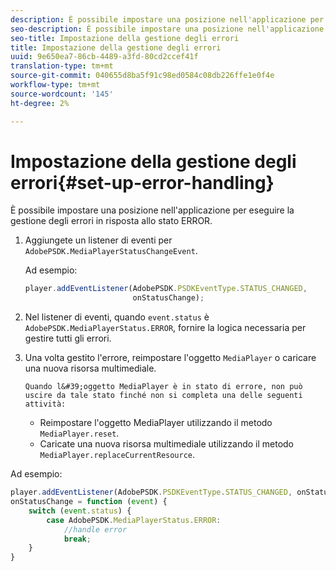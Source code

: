```yaml
---
description: È possibile impostare una posizione nell'applicazione per eseguire la gestione degli errori in risposta allo stato ERROR.
seo-description: È possibile impostare una posizione nell'applicazione per eseguire la gestione degli errori in risposta allo stato ERROR.
seo-title: Impostazione della gestione degli errori
title: Impostazione della gestione degli errori
uuid: 9e650ea7-86cb-4489-a3fd-80cd2ccef41f
translation-type: tm+mt
source-git-commit: 040655d8ba5f91c98ed0584c08db226ffe1e0f4e
workflow-type: tm+mt
source-wordcount: '145'
ht-degree: 2%

---
```



# Impostazione della gestione degli errori{#set-up-error-handling}

È possibile impostare una posizione nell&#39;applicazione per eseguire la gestione degli errori in risposta allo stato ERROR.

1. Aggiungete un listener di eventi per `AdobePSDK.MediaPlayerStatusChangeEvent`.

   Ad esempio:

   ```js
   player.addEventListener(AdobePSDK.PSDKEventType.STATUS_CHANGED, 
                           onStatusChange);
   ```

1. Nel listener di eventi, quando `event.status` è `AdobePSDK.MediaPlayerStatus.ERROR`, fornire la logica necessaria per gestire tutti gli errori.
1. Una volta gestito l&#39;errore, reimpostare l&#39;oggetto `MediaPlayer` o caricare una nuova risorsa multimediale.

       Quando l&#39;oggetto MediaPlayer è in stato di errore, non può uscire da tale stato finché non si completa una delle seguenti attività:
   
   * Reimpostare l&#39;oggetto MediaPlayer utilizzando il metodo `MediaPlayer.reset`.
   * Caricate una nuova risorsa multimediale utilizzando il metodo `MediaPlayer.replaceCurrentResource`.

<!--<a id="example_342CA5A8CD7C45BD88233C5BDBB17220"></a>-->

Ad esempio:

```js
player.addEventListener(AdobePSDK.PSDKEventType.STATUS_CHANGED, onStatusChange); 
onStatusChange = function (event) { 
    switch (event.status) { 
        case AdobePSDK.MediaPlayerStatus.ERROR: 
            //handle error 
            break; 
    } 
} 
```

